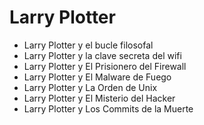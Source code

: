 # Larry Plotter
* Larry Plotter y el bucle filosofal
* Larry Plotter y la clave secreta del wifi
* Larry Plotter y El Prisionero del Firewall
* Larry Plotter y El Malware de Fuego 
* Larry Plotter y La Orden de Unix
* Larry Plotter y El Misterio del Hacker
* Larry Plotter y Los Commits de la Muerte

